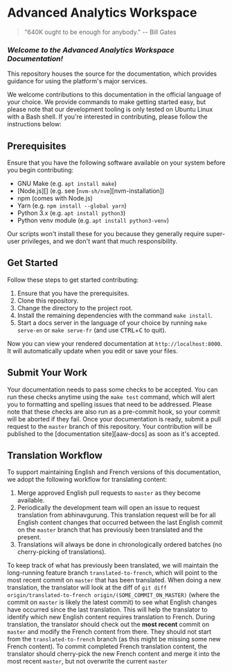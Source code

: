 # Advanced Analytics Workspace

> "640K ought to be enough for anybody."
> -- Bill Gates

### _Welcome to the Advanced Analytics Workspace Documentation!_

This repository houses the source for the documentation, which provides guidance for using the platform's major services.

We welcome contributions to this documentation in the official language of your choice. We provide commands to make getting started easy, but please note that our development tooling is only tested on Ubuntu Linux with a Bash shell. If you're interested in contributing, please follow the instructions below:

## Prerequisites

Ensure that you have the following software available on your system before you begin contributing:

- GNU Make (e.g. `apt install make`)
- [Node.js][] (e.g. see [`nvm-sh/nvm`][nvm-installation])
- npm (comes with Node.js)
- Yarn (e.g. `npm install --global yarn`)
- Python 3.x (e.g. `apt install python3`)
- Python venv module (e.g. `apt install python3-venv`)

Our scripts won't install these for you because they generally require super-user privileges, and we don't want that much responsibility.

## Get Started

Follow these steps to get started contributing:

1. Ensure that you have the prerequisites.
2. Clone this repository.
3. Change the directory to the project root.
4. Install the remaining dependencies with the command `make install`.
5. Start a docs server in the language of your choice by running `make serve-en` or `make serve-fr` (and use <kbd>CTRL</kbd>+<kbd>C</kbd> to quit).

Now you can view your rendered documentation at `http://localhost:8000`. It will automatically update when you edit or save your files.

## Submit Your Work

Your documentation needs to pass some checks to be accepted. You can run these checks anytime using the `make test` command, which will alert you to formatting and spelling issues that need to be addressed. Please note that these checks are also run as a pre-commit hook, so your commit will be aborted if they fail. Once your documentation is ready, submit a pull request to the `master` branch of this repository. Your contribution will be published to the [documentation site][aaw-docs] as soon as it's accepted.

## Translation Workflow

To support maintaining English and French versions of this documentation, we adopt the following workflow for translating content:

1. Merge approved English pull requests to `master` as they become available.
2. Periodically the development team will open an issue to request translation from abhinavgurung. This translation request will be for all English content changes that occurred between the last English commit on the `master` branch that has previously been translated and the present.
3. Translations will always be done in chronologically ordered batches (no cherry-picking of translations).

To keep track of what has previously been translated, we will maintain the long-running feature branch `translated-to-french`, which will point to the most recent commit on `master` that has been translated. When doing a new translation, the translator will look at the diff of `git diff origin/translated-to-french origin/(SOME_COMMIT_ON_MASTER)` (where the commit on `master` is likely the latest commit) to see what English changes have occurred since the last translation. This will help the translator to identify which new English content requires translation to French. During translation, the translator should check out the **most recent** commit on `master` and modify the French content from there. They should not start from the `translated-to-french` branch (as this might be missing some new French content). To commit completed French translation content, the translator should cherry-pick the new French content and merge it into the most recent `master`, but not overwrite the current `master`
